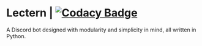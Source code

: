 
# Lectern | [![Codacy Badge](https://app.codacy.com/project/badge/Grade/12bb2b8ddd974980916e18b6568298f4)](https://app.codacy.com/gh/ThatBooze/Lectern/dashboard?utm_source=gh&utm_medium=referral&utm_content=&utm_campaign=Badge_grade)

A Discord bot designed with modularity and simplicity in mind, all written in Python.
